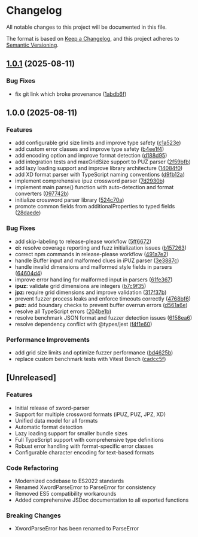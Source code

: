 # Changelog

All notable changes to this project will be documented in this file.

The format is based on [Keep a Changelog](https://keepachangelog.com/en/1.0.0/),
and this project adheres to [Semantic Versioning](https://semver.org/spec/v2.0.0.html).

## [1.0.1](https://github.com/mjkoo/xword-parser/compare/v1.0.0...v1.0.1) (2025-08-11)


### Bug Fixes

* fix git link which broke provenance ([1abdb6f](https://github.com/mjkoo/xword-parser/commit/1abdb6f9d032b5d762faecab58279ded68ae8018))

## 1.0.0 (2025-08-11)


### Features

* add configurable grid size limits and improve type safety ([c1a523e](https://github.com/mjkoo/xword-parser/commit/c1a523ef801e6f1ae3af361346803bd10f536033))
* add custom error classes and improve type safety ([b4ee1f4](https://github.com/mjkoo/xword-parser/commit/b4ee1f41fbb55a6769aeb61712f55f59c56c683e))
* add encoding option and improve format detection ([d188d95](https://github.com/mjkoo/xword-parser/commit/d188d9596e2d9a71fee8719657af9fce16b1dfb4))
* add integration tests and maxGridSize support to PUZ parser ([2f59bfb](https://github.com/mjkoo/xword-parser/commit/2f59bfb9c9b7a1e8a19670be98265b61408fbca7))
* add lazy loading support and improve library architecture ([14084f0](https://github.com/mjkoo/xword-parser/commit/14084f0d81e731fcd5651b94615df97b59fd8752))
* add XD format parser with TypeScript naming conventions ([d9fb12a](https://github.com/mjkoo/xword-parser/commit/d9fb12a048bca95a258579b5dba1865965cf01b6))
* implement comprehensive ipuz crossword parser ([7d2930b](https://github.com/mjkoo/xword-parser/commit/7d2930b80bb0c38246baa048ca16a0534739c96a))
* implement main parse() function with auto-detection and format converters ([097742b](https://github.com/mjkoo/xword-parser/commit/097742b8f5cdfb5682d8ab1c5aa93dba05d4dc44))
* initialize crossword parser library ([524c70a](https://github.com/mjkoo/xword-parser/commit/524c70ac80cff09a2794ce59264c233716fbd275))
* promote common fields from additionalProperties to typed fields ([28daede](https://github.com/mjkoo/xword-parser/commit/28daedebb10c5d5c4e9d7d29158806232fe97655))


### Bug Fixes

* add skip-labeling to release-please workflow ([5ff6672](https://github.com/mjkoo/xword-parser/commit/5ff66727dfe9995a56a7127e06a02887b7c60633))
* **ci:** resolve coverage reporting and fuzz initialization issues ([b157263](https://github.com/mjkoo/xword-parser/commit/b15726393df288e693377881b19986ec0cbb782e))
* correct npm commands in release-please workflow ([491a7e2](https://github.com/mjkoo/xword-parser/commit/491a7e27f8d0aa27517bdb25241850bf511c91a6))
* handle Buffer input and malformed clues in iPUZ parser ([3e3887c](https://github.com/mjkoo/xword-parser/commit/3e3887c59c342fe324ce0f8c4004c7a5b1fed4cc))
* handle invalid dimensions and malformed style fields in parsers ([64604d4](https://github.com/mjkoo/xword-parser/commit/64604d41639b1353d8dd371fb860dd9f71e87cd6))
* improve error handling for malformed input in parsers ([61fe367](https://github.com/mjkoo/xword-parser/commit/61fe367804fed6b047085ab4eb628158e5e0f627))
* **ipuz:** validate grid dimensions are integers ([b7c9f35](https://github.com/mjkoo/xword-parser/commit/b7c9f35cbd5d43d3e18c6b008573369389ac4d52))
* **jpz:** require grid dimensions and improve validation ([317f37b](https://github.com/mjkoo/xword-parser/commit/317f37b47fc8be5b39fd6a4a668c44353de6222b))
* prevent fuzzer process leaks and enforce timeouts correctly ([4768bf6](https://github.com/mjkoo/xword-parser/commit/4768bf682c510ca6342256f8f3d59aaf8fa489b4))
* **puz:** add boundary checks to prevent buffer overrun errors ([d561a6e](https://github.com/mjkoo/xword-parser/commit/d561a6eb5ba3827f6734e52d74727feb95c3dae0))
* resolve all TypeScript errors ([204be1b](https://github.com/mjkoo/xword-parser/commit/204be1b376eafc38eaf0f87e4b26fefa9a77a3ae))
* resolve benchmark JSON format and fuzzer detection issues ([6158ea6](https://github.com/mjkoo/xword-parser/commit/6158ea6b244f3c1feacbaac782a8138372a528f2))
* resolve dependency conflict with @types/jest ([f4f1e60](https://github.com/mjkoo/xword-parser/commit/f4f1e602a418e38357cd26e973ec3c0ac5e81994))


### Performance Improvements

* add grid size limits and optimize fuzzer performance ([bd4625b](https://github.com/mjkoo/xword-parser/commit/bd4625b969c84f203f4aee5545aa7ab3be5aa5c5))
* replace custom benchmark tests with Vitest Bench ([cadcc5f](https://github.com/mjkoo/xword-parser/commit/cadcc5f393a3ff9c31a869be91ea0c2814e2ccfe))

## [Unreleased]

### Features
- Initial release of xword-parser
- Support for multiple crossword formats (iPUZ, PUZ, JPZ, XD)
- Unified data model for all formats
- Automatic format detection
- Lazy loading support for smaller bundle sizes
- Full TypeScript support with comprehensive type definitions
- Robust error handling with format-specific error classes
- Configurable character encoding for text-based formats

### Code Refactoring
- Modernized codebase to ES2022 standards
- Renamed XwordParseError to ParseError for consistency
- Removed ES5 compatibility workarounds
- Added comprehensive JSDoc documentation to all exported functions

### Breaking Changes
- XwordParseError has been renamed to ParseError
